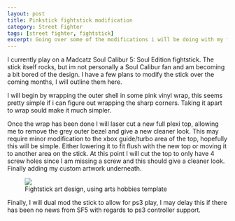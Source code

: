 ```yaml
---
layout: post
title: Pinkstick fightstick modification
category: Street Fighter
tags: [street fighter, fightstick]
excerpt: Going over some of the modifications i will be doing with my fightstick over the next few months.
---
```


I currently play on a Madcatz Soul Calibur 5: Soul Edition fightstick. The stick itself rocks, but im not personally a Soul Calibur fan and am becoming a bit bored of the design. I have a few plans to modify the stick over the coming months, I will outline them here.

I will begin by wrapping the outer shell in some pink vinyl wrap, this seems pretty simple if i can figure out wrapping the sharp corners. Taking it apart to wrap sould make it much simpler.

Once the wrap has been done I will laser cut a new full plexi top, allowing me to remove the grey outer bezel and give a new cleaner look. This may require minor modification to the xbox guide/turbo area of the top, hopefully this will be simple. Either lowering it to fit flush with the new top or moving it to another area on the stick. At this point I will cut the top to only have 4 screw holes since I am missing a screw and this should give a cleaner look. Finally adding my custom artwork underneath.

<figure>
	<img src="{{ site.url }}/images/2015-05-31-stickart.jpg">
	<figcaption>Fightstick art design, using arts hobbies template</figcaption>
</figure>

Finally, I will dual mod the stick to allow for ps3 play, I may delay this if there has been no news from SF5 with regards to ps3 controller support.
